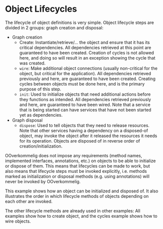 # Object Lifecycles

The lifecycle of object definitions is very simple. Object lifecycle steps are divided in 2 groups: graph creation and disposal:

* Graph creation
    * Create: Instantiate/retrieve/... the object and ensure that it has its critical dependencies. All dependencies retrieved at this point are guaranteed to have been created. Creation of cycles is not allowed here, and doing so will result in an exception showing the cycle that was created.
    * `wire`: Make additional object connections (usually non-critical for the object, but critical for the application). All dependencies retrieved previously and here, are guaranteed to have been created. Creating cycles between objects must be done here, and is the primary purpose of this step.
    * `init`: Used to initialize objects that need additional actions before they functions as intended. All dependencies retrieved previously and here, are guaranteed to have been wired. Note that a service that is being started can have services that have not been started yet as dependencies.
* Graph disposal
    * `dispose`: Used to tell objects that they need to release resources. Note that other services having a dependency on a disposed-of object, may invoke the object after it released the resources it needs for its operation. Objects are disposed of in reverse order of creation/initialization.

OOverkommelig does not impose any requirements (method names, implemented interfaces, annotations, etc.) on objects to be able to initialize or dispose of them. This means that lifecycles can be made to work, but also means that lifecycle steps must be invoked explicitly, i.e. methods marked as initialization or disposal methods (e.g. using annotations) will never be invoked by OOverkommelig.

This example shows how an object can be initialized and disposed of. It also illustrates the order in which lifecycle methods of objects depending on each other are invoked.

The other lifecycle methods are already used in other examples: All examples show how to create object, and the cycles example shows how to wire objects.
